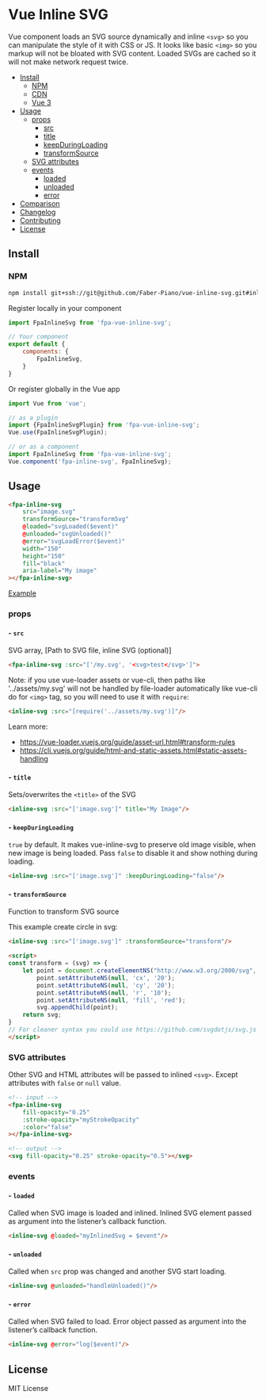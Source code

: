 # Vue Inline SVG

Vue component loads an SVG source dynamically and inline `<svg>` so you can manipulate the style of it with CSS or JS.
It looks like basic `<img>` so you markup will not be bloated with SVG content.
Loaded SVGs are cached so it will not make network request twice.

- [Install](#install)
  - [NPM](#npm)
  - [CDN](#cdn)
  - [Vue 3](#vue-v3)
- [Usage](#usage)
  - [props](#props)
    - [src](#--src)
    - [title](#--title)
    - [keepDuringLoading](#--keepduringloading)
    - [transformSource](#--transformsource)
  - [SVG attributes](#svg-attributes)
  - [events](#events)
    - [loaded](#--loaded)
    - [unloaded](#--unloaded)
    - [error](#--error)
- [Comparison](#comparison)
- [Changelog](#changelog)
- [Contributing](#contributing)
- [License](#license)


## Install

### NPM

```bash
npm install git+ssh://git@github.com/Faber-Piano/vue-inline-svg.git#inline
```

Register locally in your component
```js
import FpaInlineSvg from 'fpa-vue-inline-svg';

// Your component
export default {
    components: {
        FpaInlineSvg,
    }
}
```

Or register globally in the Vue app
```js
import Vue from 'vue';

// as a plugin
import {FpaInlineSvgPlugin} from 'fpa-vue-inline-svg';
Vue.use(FpaInlineSvgPlugin);

// or as a component
import FpaInlineSvg from 'fpa-vue-inline-svg';
Vue.component('fpa-inline-svg', FpaInlineSvg);
```

## Usage

```html
<fpa-inline-svg
    src="image.svg"
    transformSource="transformSvg"
    @loaded="svgLoaded($event)"
    @unloaded="svgUnloaded()"
    @error="svgLoadError($event)"
    width="150"
    height="150"
    fill="black"
    aria-label="My image"
></fpa-inline-svg>
```
[Example](https://github.com/Faber-Piano/fpa-vue-inline-svg/blob/inline/demo/index.html)


### props
#### - `src`
SVG array, [Path to SVG file, inline SVG (optional)]

```html
<fpa-inline-svg :src="['/my.svg', '<svg>test</svg>']">
```

Note: if you use vue-loader assets or vue-cli, then paths like '../assets/my.svg' will not be handled by file-loader automatically like vue-cli do for `<img>` tag, so you will need to use it with `require`:
```html
<inline-svg :src="[require('../assets/my.svg')]"/>
```
Learn more:
- https://vue-loader.vuejs.org/guide/asset-url.html#transform-rules
- https://cli.vuejs.org/guide/html-and-static-assets.html#static-assets-handling


#### - `title`
Sets/overwrites the `<title>` of the SVG

```html
<inline-svg :src="['image.svg']" title="My Image"/>
```


#### - `keepDuringLoading`
`true` by default. It makes vue-inline-svg to preserve old image visible, when new image is being loaded. Pass `false` to disable it and show nothing during loading.

```html
<inline-svg :src="['image.svg']" :keepDuringLoading="false"/>
```

#### - `transformSource`
Function to transform SVG source

This example create circle in svg:
```html
<inline-svg :src="['image.svg']" :transformSource="transform"/>

<script>
const transform = (svg) => {
    let point = document.createElementNS("http://www.w3.org/2000/svg", 'circle');
        point.setAttributeNS(null, 'cx', '20');
        point.setAttributeNS(null, 'cy', '20');
        point.setAttributeNS(null, 'r', '10');
        point.setAttributeNS(null, 'fill', 'red');
        svg.appendChild(point);
    return svg;
}
// For cleaner syntax you could use https://github.com/svgdotjs/svg.js
</script>
```


### SVG attributes
Other SVG and HTML attributes will be passed to inlined `<svg>`. Except attributes with `false` or `null` value.
```html
<!-- input -->
<fpa-inline-svg
    fill-opacity="0.25"
    :stroke-opacity="myStrokeOpacity"
    :color="false"
></fpa-inline-svg>

<!-- output -->
<svg fill-opacity="0.25" stroke-opacity="0.5"></svg>
```


### events
#### - `loaded`
Called when SVG image is loaded and inlined.
Inlined SVG element passed as argument into the listener’s callback function.
```html
<inline-svg @loaded="myInlinedSvg = $event"/>
```

#### - `unloaded`
Called when `src` prop was changed and another SVG start loading.
```html
<inline-svg @unloaded="handleUnloaded()"/>
```

#### - `error`
Called when SVG failed to load.
Error object passed as argument into the listener’s callback function.
```html
<inline-svg @error="log($event)"/>
```

## License

MIT License

